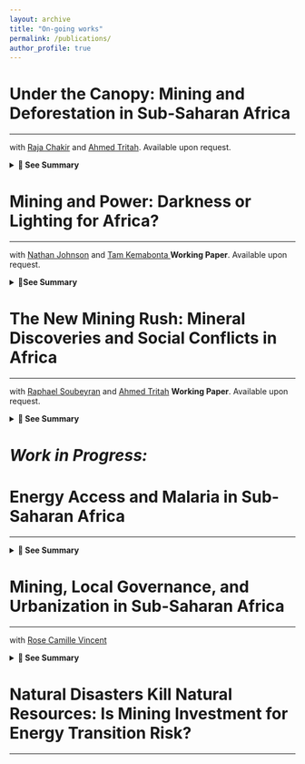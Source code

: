 ```yaml
---
layout: archive
title: "On-going works"
permalink: /publications/
author_profile: true
---
```



# Under the Canopy: Mining and Deforestation in Sub-Saharan Africa
------
with [Raja Chakir](https://sites.google.com/site/rajachakir/home) and [Ahmed Tritah](https://sites.google.com/site/ahmtritah/). Available upon request. 

<details>
<summary><strong>📄 See Summary</strong></summary>

 This study examines the impact of mining on deforestation in Sub-Saharan Africa (2001–2018). Using geospatial data on 14 minerals and a Two-Way Fixed Effects Difference-in-Differences (TWFE-DID) approach, we find that mining significantly increases deforestation, with indirect effects exceeding direct ones and extending up to 80 km from mining sites. Causal mediation analysis identifies key mechanisms, including agriculture, urbanization, infrastructure, and conflict. Results remain robust to global mineral price fluctuations and vary by mine size, mineral type, and ownership structure. Our findings highlight the broad environmental footprint of mining and the need for sustainable policies.

Figure: Deforestation rate before/after mining discovered at cell and buffer zone levels <br/><img src='/images/RESULTdeforstation.jpg'>

</details>

# Mining and Power: Darkness or Lighting for Africa? 
------
with [Nathan Johnson](https://search.asu.edu/profile/2183493) and [Tam Kemabonta ](https://scholar.google.com/citations?user=hrZlpwUAAAAJ&hl=en)
**Working Paper**. Available upon request.

<details>
<summary><strong>📄See Summary</strong></summary>
 
This study investigates the effect of mining activities involving 32 minerals on energy access (created using population and night lights at 1x1 km of resolution) in sub-Saharan Africa (SSA) from 2000 to 2022. Using georeferenced data in cells of 0.5°×0.5°, we compare energy access in areas with active mines to those with inactive mines, which are defined as sites that were discovered but were never active, serving as our control group. Our results indicate no evidence of active mines on energy access when using inactive mines for comparison. However, when all areas (without mines) are considered as the control group, the impact of mining activities appears significant and positive. Our findings show that regions mining energy-intensive minerals like uranium and cobalt have the lowest energy access. In contrast, those mining less intensive minerals such as gold have higher access rates. Interestingly, cells with Giant and SuperGiant mine sizes have relatively low energy access for local communities. We also investigate how mining affects electricity access using DHS data. Additionally, mining areas exhibit enclave characteristics, with positive spillover effects on nearby regions. Energy access is notably greater in mining locations near generators, power plants, large cities, ports, and key agricultural areas. Our results remain robust when considering the impact of mineral prices on energy access.

Map: Discovery Mining (2001-2009) and Population Access of Energy (2000 and 2010) <br/><img src='/images/mining_electricty_ASS.png'>
 
Map: Energy Access from generator locations in SSA <br/><img src='/images/DISTANCE_generator_energy_access_ssa.png'>

</details>

# The New Mining Rush: Mineral Discoveries and Social Conflicts in Africa
------
with [Raphael Soubeyran](https://sites.google.com/site/soubeyranhomepage/) and [Ahmed Tritah](https://sites.google.com/site/ahmtritah/)
**Working Paper**. Available upon request.

<details>
<summary><strong>📄 See Summary</strong></summary>

The global energy transition is crucial but presents social and political challenges, particularly in mineral-rich African countries. This study uses high-resolution data to explore the relationship between mining discoveries and conflict from 1997 to 2022. Using high-resolution remote sensing data combined with a dynamic panel and event-study approach, our findings indicate that conflict increases during exploration, primarily due to protests and riots over gold minerals. This escalation peaks during the Pre-Feasibility and Feasibility stages before continuing to rise after production starts. Conflict patterns vary by mine size, mineral type, and ownership. Mechanism analysis highlights local economic development (local economic activity, electricity access, urbanization, and migration) and environmental degradation (deforestation rate) induced by mining, amplifying the risk of conflict and emphasizing the need for local engagement. Results are consistent across varying specifications, including using mineral prices as a treatment variable and adopting a Synthetic Control Differences-in-Differences design.

Map: Number of conflict events in Africa 1997-2021 <br/><img src='/images/africa_conflict_events_1997_2022.png'>

</details>
 
# *Work in Progress:*
# Energy Access and Malaria in Sub-Saharan Africa
------

<details>
<summary><strong>📄 See Summary</strong></summary>
 
Access to electricity poses a significant challenge, particularly in rural areas of Sub-Saharan Africa. This lack of access does not mitigate the morbidity and mortality associated with malaria. This study investigates the causal relationship between electricity access and the incidence of malaria in 25 Sub-Saharan countries, utilizing various sources of georeferenced data (DHS, Afrobarometer, Malaria Atlas, population, and night light) with different spatial levels (5km, DHS cluster, and child under 5 years). The findings indicate that people living in electrified areas are less likely to contract malaria. This study underscores the importance of electrification in Africa as a critical component in the fight against malaria, as it contributes to improving household income levels, improving access to preventive information, and improving overall living conditions.

Map: Malaria and Electricity Access at DHS cluster levels in SSA 2000-2013 <br/><img src='/images/Malaria_Electricity.png'>
 
Map: Impact of Electricity Access on Malaria Incidence Rate Among Children Under 5 Years Old <br/><img src='/images/fig_DHS_child5years.png'>

</details>

# Mining, Local Governance, and Urbanization in Sub-Saharan Africa
------
with [Rose Camille Vincent](https://rosecamillevincent.com/)

<details>
<summary><strong>📄 See Summary</strong></summary>

Map: Number of mines with size and type of minerals in Africa 1950-2019 <br/><img src='/images/Map_Mineral_Size_AFRICA_ok.PNG'>

</details>

# Natural Disasters Kill Natural Resources: Is Mining Investment for Energy Transition Risk?
------
